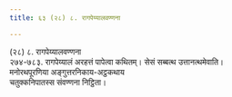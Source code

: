 ```yaml
---
title: ६३ (२८) ८. रागपेय्यालवण्णना

---
```

(२८) ८. रागपेय्यालवण्णना  
२७४-७८३. रागपेय्यालं अरहत्तं पापेत्वा कथितम्। सेसं सब्बत्थ उत्तानत्थमेवाति।  
मनोरथपूरणिया अङ्गुत्तरनिकाय-अट्ठकथाय  
चतुक्कनिपातस्स संवण्णना निट्ठिता।  